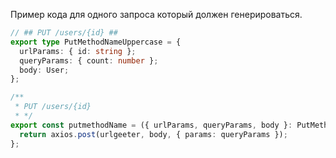 Пример кода для одного запроса который должен генерироваться.
```ts
// ## PUT /users/{id} ##
export type PutMethodNameUppercase = {
  urlParams: { id: string };
  queryParams: { count: number };
  body: User;
};

/**
 * PUT /users/{id}
 * */
export const putmethodName = ({ urlParams, queryParams, body }: PutMethodNameUppercase): User => {
  return axios.post(urlgeeter, body, { params: queryParams });
};
```